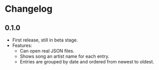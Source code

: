 # Changelog

## 0.1.0

* First release, still in beta stage.
* Features:
  * Can open real JSON files.
  * Shows song an artist name for each entry.
  * Entries are grouped by date and ordered from newest to oldest.